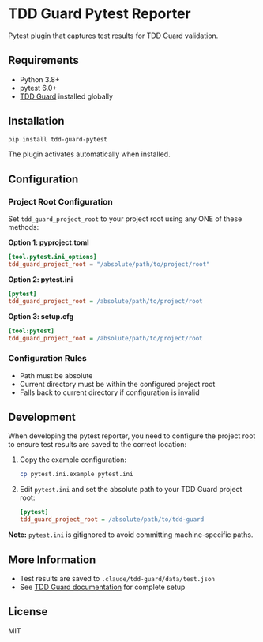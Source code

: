 # TDD Guard Pytest Reporter

Pytest plugin that captures test results for TDD Guard validation.

## Requirements

- Python 3.8+
- pytest 6.0+
- [TDD Guard](https://github.com/nizos/tdd-guard) installed globally

## Installation

```bash
pip install tdd-guard-pytest
```

The plugin activates automatically when installed.

## Configuration

### Project Root Configuration

Set `tdd_guard_project_root` to your project root using any ONE of these methods:

**Option 1: pyproject.toml**

```toml
[tool.pytest.ini_options]
tdd_guard_project_root = "/absolute/path/to/project/root"
```

**Option 2: pytest.ini**

```ini
[pytest]
tdd_guard_project_root = /absolute/path/to/project/root
```

**Option 3: setup.cfg**

```ini
[tool:pytest]
tdd_guard_project_root = /absolute/path/to/project/root
```

### Configuration Rules

- Path must be absolute
- Current directory must be within the configured project root
- Falls back to current directory if configuration is invalid

## Development

When developing the pytest reporter, you need to configure the project root to ensure test results are saved to the correct location:

1. Copy the example configuration:

   ```bash
   cp pytest.ini.example pytest.ini
   ```

2. Edit `pytest.ini` and set the absolute path to your TDD Guard project root:
   ```ini
   [pytest]
   tdd_guard_project_root = /absolute/path/to/tdd-guard
   ```

**Note:** `pytest.ini` is gitignored to avoid committing machine-specific paths.

## More Information

- Test results are saved to `.claude/tdd-guard/data/test.json`
- See [TDD Guard documentation](https://github.com/nizos/tdd-guard) for complete setup

## License

MIT
